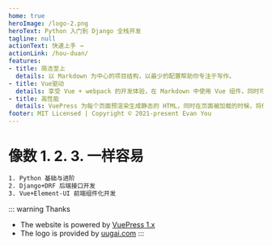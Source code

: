 ```yaml
---
home: true
heroImage: /logo-2.png
heroText: Python 入门到 Django 全栈开发
tagline: null
actionText: 快速上手 →
actionLink: /hou-duan/
features:
- title: 简洁至上
  details: 以 Markdown 为中心的项目结构，以最少的配置帮助你专注于写作。
- title: Vue驱动
  details: 享受 Vue + webpack 的开发体验，在 Markdown 中使用 Vue 组件，同时可以使用 Vue 来开发自定义主题。
- title: 高性能
  details: VuePress 为每个页面预渲染生成静态的 HTML，同时在页面被加载的时候，将作为 SPA 运行。
footer: MIT Licensed | Copyright © 2021-present Evan You
---
```

# 像数 1. 2. 3. 一样容易
```sh
1. Python 基础与进阶
2. Django+DRF 后端接口开发
3. Vue+Element-UI 前端组件化开发
```



::: warning Thanks 
- The website is powered by [VuePress 1.x](https://vuepress.vuejs.org/zh/)
- The logo is provided by [uugai.com](http://www.uugai.com/)
:::